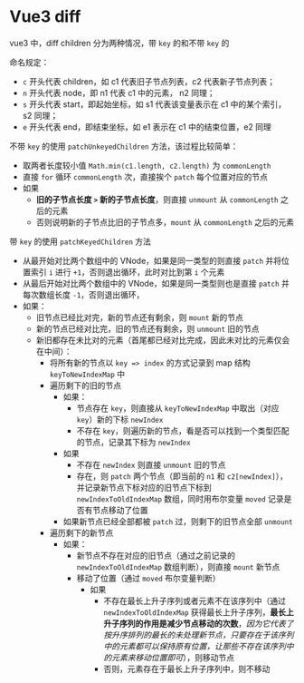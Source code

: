 # Vue3 diff

vue3 中，diff children 分为两种情况，带 `key` 的和不带 `key` 的

命名规定：

- `c` 开头代表 children，如 c1 代表旧子节点列表，c2 代表新子节点列表；
- `n` 开头代表 node，即 n1 代表 c1 中的元素， n2 同理；
- `s` 开头代表 start，即起始坐标，如 s1 代表该变量表示在 c1 中的某个索引，s2 同理；
- `e` 开头代表 end，即结束坐标，如 e1 表示在 c1 中的结束位置，e2 同理

不带 `key` 的使用 `patchUnkeyedChildren` 方法，该过程比较简单：

- 取两者长度较小值 `Math.min(c1.length, c2.length)` 为 `commonLength`
- 直接 `for` 循环 `commonLength` 次，直接挨个 `patch` 每个位置对应的节点
- 如果
  - **旧的子节点长度 `>` 新的子节点长度**，则直接 `unmount` 从 `commonLength` 之后的元素
  - 否则说明新的子节点比旧的子节点多，`mount` 从 `commonLength` 之后的元素

带 `key` 的使用 `patchKeyedChildren` 方法

- 从最开始对比两个数组中的 VNode，如果是同一类型的则直接 `patch` 并将位置索引 `i` 进行 `+1`，否则退出循环，此时对比到第 `i` 个元素
- 从最后开始对比两个数组中的 VNode，如果是同一类型则也是直接 `patch` 并每次数组长度 `-1`，否则退出循环，
- 如果：
  - 旧节点已经比对完，新的节点还有剩余，则 `mount` 新的节点
  - 新的节点已经对比完，旧的节点还有剩余，则 `unmount` 旧的节点
  - 新旧都存在未比对的元素（首尾都已经对比完成，因此未对比的元素仅会在中间）：
    - 将所有新的节点以 `key => index` 的方式记录到 map 结构 `keyToNewIndexMap` 中
    - 遍历剩下的旧的节点
      - 如果：
        - 节点存在 `key`，则直接从 `keyToNewIndexMap` 中取出（对应 `key`）新的下标 `newIndex`
        - 不存在 `key`，则遍历新的节点，看是否可以找到一个类型匹配的节点，记录其下标为 `newIndex`
      - 如果
        - 不存在 `newIndex` 则直接 `unmount` 旧的节点
        - 存在，则 `patch` 两个节点（即当前的 `n1` 和 `c2[newIndex]`），并记录新节点下标对应的旧节点下标到 `newIndexToOldIndexMap` 数组，同时用布尔变量 `moved` 记录是否有节点移动了位置
      - 如果新节点已经全部都被 `patch` 过，则剩下的旧节点全部 `unmount`
    - 遍历剩下的新节点
      - 如果：
        - 新节点不存在对应的旧节点（通过之前记录的 `newIndexToOldIndexMap` 数组判断），则直接 `mount` 新节点
        - 移动了位置（通过 `moved` 布尔变量判断）
          - 如果
            - 不存在最长上升子序列或者元素不在该序列中（通过 `newIndexToOldIndexMap` 获得最长上升子序列，**最长上升子序列的作用是减少节点移动的次数**，_因为它代表了按升序排列的最长的未处理新节点，只要存在于该序列中的元素都可以保持原有位置，让那些不存在该序列中的元素来移动位置即可_），则移动节点
            - 否则，元素存在于最长上升子序列中，则不移动
